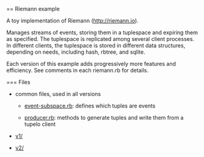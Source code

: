 == Riemann example

A toy implementation of Riemann (http://riemann.io).

Manages streams of events, storing them in a tuplespace and expiring them as specified. The tuplespace is replicated among several client processes. In different clients, the tuplespace is stored in different data structures, depending on needs, including hash, rbtree, and sqlite.

Each version of this example adds progressively more features and efficiency. See comments in each riemann.rb for details.

=== Files

* common files, used in all versions

  * [event-subspace.rb](event-subspace.rb): defines which tuples are events
  
  * [producer.rb](producer.rb): methods to generate tuples and write them
    from a tupelo client

* [v1/](v1)

* [v2/](v2)
